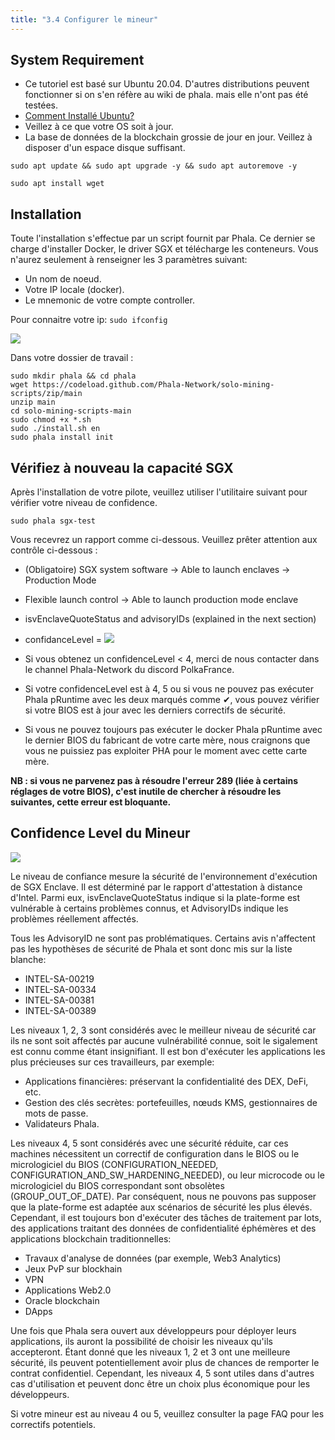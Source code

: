 ```yaml
---
title: "3.4 Configurer le mineur"
---
```


## System Requirement
- Ce tutoriel est basé sur Ubuntu 20.04. D'autres distributions peuvent fonctionner si on s'en réfère au wiki de phala. mais elle n'ont pas été testées.
- [Comment Installé Ubuntu?](https://doc.ubuntu-fr.org/installation)
- Veillez à ce que votre OS soit à jour.
- La base de données de la blockchain grossie de jour en jour. Veillez à disposer d'un espace disque suffisant.

`sudo apt update && sudo apt upgrade -y && sudo apt autoremove -y`

`sudo apt install wget`
## Installation

Toute l'installation s'effectue par un script fournit par Phala. Ce dernier se charge d'installer Docker, le driver SGX et télécharge les conteneurs.
Vous n'aurez seulement à renseigner les 3 paramètres suivant:
- Un nom de noeud.
- Votre IP locale (docker).
- Le mnemonic de votre compte controller.

Pour connaitre votre ip:
`sudo ifconfig`

![](/images/docs/poc4-fr/ipdocker.PNG)

Dans votre dossier de travail :

    sudo mkdir phala && cd phala
    wget https://codeload.github.com/Phala-Network/solo-mining-scripts/zip/main
    unzip main
    cd solo-mining-scripts-main
    sudo chmod +x *.sh
    sudo ./install.sh en
    sudo phala install init

## Vérifiez à nouveau la capacité SGX
Après l'installation de votre pilote, veuillez utiliser l'utilitaire suivant pour vérifier votre niveau de confidence.

`sudo phala sgx-test`

Vous recevrez un rapport comme ci-dessous.
Veuillez prêter attention aux contrôle ci-dessous :
- (Obligatoire) SGX system software → Able to launch enclaves → Production Mode
- Flexible launch control → Able to launch production mode enclave
- isvEnclaveQuoteStatus and advisoryIDs (explained in the next section)
- confidanceLevel =
![](/images/docs/poc4-fr/sgxTest.PNG)

- Si vous obtenez un confidenceLevel < 4, merci de nous contacter dans le channel Phala-Network du discord PolkaFrance.
- Si votre confidenceLevel est à 4, 5 ou si vous ne pouvez pas exécuter Phala pRuntime avec les deux marqués comme ✔, vous pouvez vérifier si votre BIOS est à jour avec les derniers correctifs de sécurité. 
- Si vous ne pouvez toujours pas exécuter le docker Phala pRuntime avec le dernier BIOS du fabricant de votre carte mère, nous craignons que vous ne puissiez pas exploiter PHA pour le moment avec cette carte mère.

**NB : si vous ne parvenez pas à résoudre l'erreur 289 (liée à certains réglages de votre BIOS), c'est inutile de chercher à résoudre les suivantes, cette erreur est bloquante.**

## Confidence Level du Mineur
![](/images/docs/poc4-fr/confidenceLVLtableau.PNG)

Le niveau de confiance mesure la sécurité de l'environnement d'exécution de SGX Enclave. Il est déterminé par le rapport d'attestation à distance d'Intel. Parmi eux, isvEnclaveQuoteStatus indique si la plate-forme est vulnérable à certains problèmes connus, et AdvisoryIDs indique les problèmes réellement affectés.

Tous les AdvisoryID ne sont pas problématiques. Certains avis n'affectent pas les hypothèses de sécurité de Phala et sont donc mis sur la liste blanche:
- INTEL-SA-00219
- INTEL-SA-00334
- INTEL-SA-00381
- INTEL-SA-00389

Les niveaux 1, 2, 3 sont considérés avec le meilleur niveau de sécurité car ils ne sont soit affectés par aucune vulnérabilité connue, soit le sigalement est connu comme étant insignifiant. Il est bon d'exécuter les applications les plus précieuses sur ces travailleurs, par exemple:

- Applications financières: préservant la confidentialité des DEX, DeFi, etc. 
- Gestion des clés secrètes: portefeuilles, nœuds KMS, gestionnaires de mots de passe.
- Validateurs Phala.

Les niveaux 4, 5 sont considérés avec une sécurité réduite, car ces machines nécessitent un correctif de configuration dans le BIOS ou le micrologiciel du BIOS (CONFIGURATION_NEEDED, CONFIGURATION_AND_SW_HARDENING_NEEDED), ou leur microcode ou le micrologiciel du BIOS correspondant sont obsolètes (GROUP_OUT_OF_DATE). Par conséquent, nous ne pouvons pas supposer que la plate-forme est adaptée aux scénarios de sécurité les plus élevés. Cependant, il est toujours bon d'exécuter des tâches de traitement par lots, des applications traitant des données de confidentialité éphémères et des applications blockchain traditionnelles:

- Travaux d'analyse de données (par exemple, Web3 Analytics)
- Jeux PvP sur blockhain
- VPN
- Applications Web2.0
- Oracle blockchain
- DApps

Une fois que Phala sera ouvert aux développeurs pour déployer leurs applications, ils auront la possibilité de choisir les niveaux qu'ils accepteront. Étant donné que les niveaux 1, 2 et 3 ont une meilleure sécurité, ils peuvent potentiellement avoir plus de chances de remporter le contrat confidentiel. Cependant, les niveaux 4, 5 sont utiles dans d'autres cas d'utilisation et peuvent donc être un choix plus économique pour les développeurs.

Si votre mineur est au niveau 4 ou 5, veuillez consulter la page FAQ pour les correctifs potentiels.

